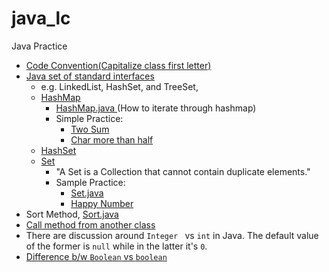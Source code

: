 # java_lc
Java Practice

* [Code Convention(Capitalize class first letter)](http://www.oracle.com/technetwork/java/codeconventions-135099.html)
* [Java set of standard interfaces](https://www.tutorialspoint.com/java/java_collections.htm)
  * e.g. LinkedList, HashSet, and TreeSet,
  * [HashMap](https://www.tutorialspoint.com/java/java_hashmap_class.htm)
    * [HashMap.java ](https://github.com/tingyuyang/LC_JAVA/blob/master/Memo/HashMap.java)(How to iterate through hashmap)
    * Simple Practice:
      * [Two Sum](https://github.com/tingyuyang/LC_JAVA/blob/master/Easy/1.%20Two%20Sum.java)
      * [Char more than half](https://github.com/tingyuyang/LC_JAVA/blob/master/charMoreThanHalf.java)
  * [HashSet](https://www.tutorialspoint.com/java/java_hashset_class.htm)
  * [Set](https://www.tutorialspoint.com/java/java_set_interface.htm)
    * "A Set is a Collection that cannot contain duplicate elements."
    * Sample Practice: 
      * [Set.java](https://github.com/tingyuyang/LC_JAVA/blob/master/Memo/Set.java)
      * [Happy Number](https://github.com/tingyuyang/LC_JAVA/blob/master/Easy/202.%20Happy%20Number.java)
* Sort Method, [Sort.java](https://github.com/tingyuyang/LC_JAVA/blob/master/Memo/Sort.java)
* [Call method from another class](http://stackoverflow.com/questions/4593232/how-to-call-a-method-in-another-class-in-java)
* There are discussion around `Integer ` vs `int` in Java. The default value of the former is `null` while in the latter it's `0`.
 * [Difference b/w `Boolean` vs `boolean`](http://stackoverflow.com/questions/18953251/when-should-i-use-boolean-instead-of-boolean)



